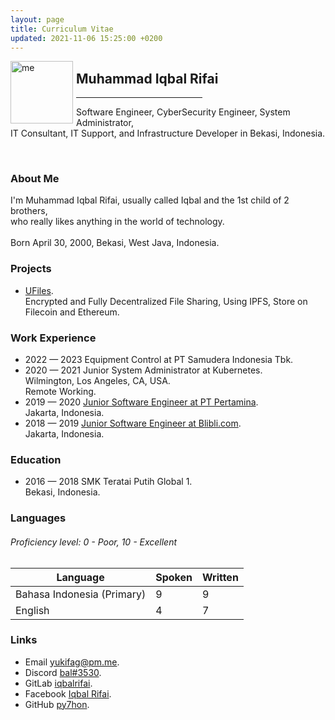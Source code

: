 ```yaml
---
layout: page
title: Curriculum Vitae
updated: 2021-11-06 15:25:00 +0200
---
```

<img alt="me" align="left" style="margin-right:5px;" width="100" height="100" src="https://user-images.githubusercontent.com/29944979/140603404-80c433b8-b979-4649-959c-045721c4af74.jpg">

## Muhammad Iqbal Rifai
<hr align="left" style="width:40%">

Software Engineer, CyberSecurity Engineer, System Administrator,<br/>
IT Consultant, IT Support, and Infrastructure Developer in Bekasi, Indonesia.

<br/>

### About Me

I'm Muhammad Iqbal Rifai, usually called Iqbal and the 1st child of 2 brothers,<br/>
who really likes anything in the world of technology.<br/>
<br/>
Born April 30, 2000, Bekasi, West Java, Indonesia. 

### Projects
- [UFiles](https://ufiles.eu.org).<br/>
Encrypted and Fully Decentralized File Sharing, Using IPFS, Store on Filecoin and Ethereum.

### Work Experience
- 2022 — 2023 Equipment Control at PT Samudera Indonesia Tbk.<br/>
- 2020 — 2021 Junior System Administrator at Kubernetes.<br/>
Wilmington, Los Angeles, CA, USA.<br/>
Remote Working.
- 2019 — 2020 [Junior Software Engineer at PT Pertamina](https://www.pertamina.com/).<br/>
Jakarta, Indonesia.
- 2018 — 2019 [Junior Software Engineer at Blibli.com](https://www.blibli.com/).<br/>
Jakarta, Indonesia.

### Education
- 2016 — 2018 SMK Teratai Putih Global 1.<br/>
Bekasi, Indonesia.

### Languages
<h6>Proficiency level: 0 - Poor, 10 - Excellent</h6>

|Language|Spoken|Written|
|---|---|---|
|Bahasa Indonesia (Primary)|9|9|
|English|4|7|

### Links
- Email   [yukifag@pm.me](mailto:yukifag@pm.me).
- Discord [bal#3530](https://dsc.bio/bal).
- GitLab  [iqbalrifai](https://gitlab.com/iqbalrifai).
- Facebook  [Iqbal Rifai](https://www.facebook.com/config.yaml).
- GitHub  [py7hon](https://github.com/py7hon).
